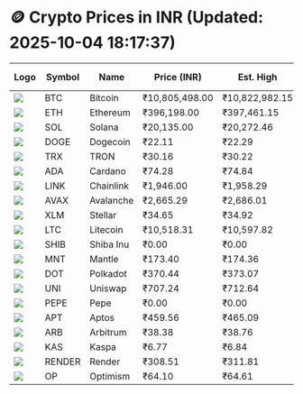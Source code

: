# 🪙 Crypto Prices in INR (Updated: 2025-10-04 18:17:37)

| Logo | Symbol | Name       | Price (INR) | Est. High | Est. Low | Gross Profit | Fees | Net Profit | ROI % |
|------|--------|------------|-------------|-----------|----------|---------------|------|-------------|--------|
| ![](https://coin-images.coingecko.com/coins/images/1/large/bitcoin.png?1696501400) | BTC    | Bitcoin    | ₹10,805,498.00 | ₹10,822,982.15 | ₹10,788,013.85 | ₹324.14 | ₹200.00 | ₹124.14 | 0.12% |
| ![](https://coin-images.coingecko.com/coins/images/279/large/ethereum.png?1696501628) | ETH    | Ethereum   | ₹396,198.00 | ₹397,461.15 | ₹394,934.85 | ₹639.68 | ₹200.00 | ₹439.68 | 0.44% |
| ![](https://coin-images.coingecko.com/coins/images/4128/large/solana.png?1718769756) | SOL    | Solana     | ₹20,135.00 | ₹20,272.46 | ₹19,997.54 | ₹1,374.80 | ₹200.00 | ₹1,174.80 | 1.17% |
| ![](https://coin-images.coingecko.com/coins/images/5/large/dogecoin.png?1696501409) | DOGE   | Dogecoin   | ₹22.11 | ₹22.29 | ₹21.93 | ₹1,669.17 | ₹200.00 | ₹1,469.17 | 1.47% |
| ![](https://coin-images.coingecko.com/coins/images/1094/large/tron-logo.png?1696502193) | TRX    | TRON       | ₹30.16 | ₹30.22 | ₹30.10 | ₹378.70 | ₹200.00 | ₹178.70 | 0.18% |
| ![](https://coin-images.coingecko.com/coins/images/975/large/cardano.png?1696502090) | ADA    | Cardano    | ₹74.28 | ₹74.84 | ₹73.72 | ₹1,505.60 | ₹200.00 | ₹1,305.60 | 1.31% |
| ![](https://coin-images.coingecko.com/coins/images/877/large/chainlink-new-logo.png?1696502009) | LINK   | Chainlink  | ₹1,946.00 | ₹1,958.29 | ₹1,933.71 | ₹1,271.55 | ₹200.00 | ₹1,071.55 | 1.07% |
| ![](https://coin-images.coingecko.com/coins/images/12559/large/Avalanche_Circle_RedWhite_Trans.png?1696512369) | AVAX   | Avalanche  | ₹2,665.29 | ₹2,686.01 | ₹2,644.57 | ₹1,567.17 | ₹200.00 | ₹1,367.17 | 1.37% |
| ![](https://coin-images.coingecko.com/coins/images/100/large/fmpFRHHQ_400x400.jpg?1735231350) | XLM    | Stellar    | ₹34.65 | ₹34.92 | ₹34.38 | ₹1,544.30 | ₹200.00 | ₹1,344.30 | 1.34% |
| ![](https://coin-images.coingecko.com/coins/images/2/large/litecoin.png?1696501400) | LTC    | Litecoin   | ₹10,518.31 | ₹10,597.82 | ₹10,438.80 | ₹1,523.34 | ₹200.00 | ₹1,323.34 | 1.32% |
| ![](https://coin-images.coingecko.com/coins/images/11939/large/shiba.png?1696511800) | SHIB   | Shiba Inu  | ₹0.00 | ₹0.00 | ₹0.00 | ₹1,144.83 | ₹200.00 | ₹944.83 | 0.94% |
| ![](https://coin-images.coingecko.com/coins/images/30980/large/Mantle-Logo-mark.png?1739213200) | MNT    | Mantle     | ₹173.40 | ₹174.36 | ₹172.44 | ₹1,109.93 | ₹200.00 | ₹909.93 | 0.91% |
| ![](https://coin-images.coingecko.com/coins/images/12171/large/polkadot.png?1696512008) | DOT    | Polkadot   | ₹370.44 | ₹373.07 | ₹367.81 | ₹1,431.46 | ₹200.00 | ₹1,231.46 | 1.23% |
| ![](https://coin-images.coingecko.com/coins/images/12504/large/uniswap-logo.png?1720676669) | UNI    | Uniswap    | ₹707.24 | ₹712.64 | ₹701.84 | ₹1,539.24 | ₹200.00 | ₹1,339.24 | 1.34% |
| ![](https://coin-images.coingecko.com/coins/images/29850/large/pepe-token.jpeg?1696528776) | PEPE   | Pepe       | ₹0.00 | ₹0.00 | ₹0.00 | ₹1,940.45 | ₹200.00 | ₹1,740.45 | 1.74% |
| ![](https://coin-images.coingecko.com/coins/images/26455/large/aptos_round.png?1696525528) | APT    | Aptos      | ₹459.56 | ₹465.09 | ₹454.03 | ₹2,437.52 | ₹200.00 | ₹2,237.52 | 2.24% |
| ![](https://coin-images.coingecko.com/coins/images/16547/large/arb.jpg?1721358242) | ARB    | Arbitrum   | ₹38.38 | ₹38.76 | ₹38.00 | ₹2,021.27 | ₹200.00 | ₹1,821.27 | 1.82% |
| ![](https://coin-images.coingecko.com/coins/images/25751/large/kaspa-icon-exchanges.png?1696524837) | KAS    | Kaspa      | ₹6.77 | ₹6.84 | ₹6.69 | ₹2,240.48 | ₹200.00 | ₹2,040.48 | 2.04% |
| ![](https://coin-images.coingecko.com/coins/images/11636/large/rndr.png?1696511529) | RENDER | Render     | ₹308.51 | ₹311.81 | ₹305.21 | ₹2,163.44 | ₹200.00 | ₹1,963.44 | 1.96% |
| ![](https://coin-images.coingecko.com/coins/images/25244/large/Optimism.png?1696524385) | OP     | Optimism   | ₹64.10 | ₹64.61 | ₹63.59 | ₹1,594.52 | ₹200.00 | ₹1,394.52 | 1.39% |
